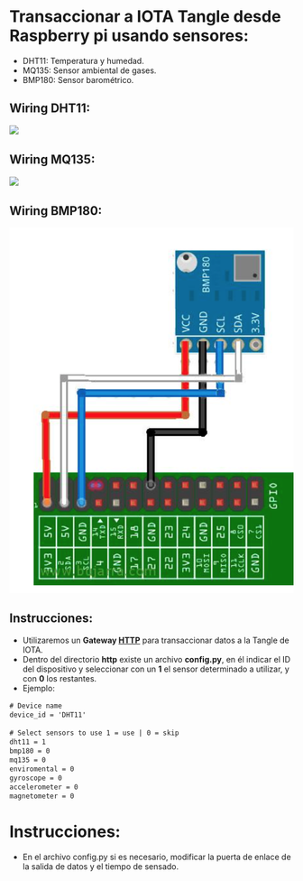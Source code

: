 # Transaccionar a IOTA Tangle desde Raspberry pi usando sensores:
- DHT11: Temperatura y humedad.
- MQ135: Sensor ambiental de gases.
- BMP180: Sensor barométrico.


## Wiring DHT11:
 ![](https://www.raspberrypi-spy.co.uk/wp-content/uploads/2017/09/DHT11_pi.png)
## Wiring MQ135:
 ![](https://tutorials-raspberrypi.de/wp-content/uploads/2016/10/Raspberry-Pi-Gas-Sensor-MQ2-Steckplatine.png)
## Wiring BMP180:
 ![](.\http\Wiring\Wiring_BMP180.png)


## Instrucciones:
- Utilizaremos un **Gateway [HTTP](https://github.com/iot2tangle/Streams-http-gateway)** para transaccionar datos a la Tangle de IOTA.
- Dentro del directorio **http** existe un archivo **config.py**, en él indicar el ID del dispositivo y seleccionar con un **1** el sensor determinado a utilizar, y con **0** los restantes.
- Ejemplo:
````
# Device name
device_id = 'DHT11'

# Select sensors to use 1 = use | 0 = skip
dht11 = 1
bmp180 = 0
mq135 = 0
enviromental = 0
gyroscope = 0
accelerometer = 0
magnetometer = 0
````


# Instrucciones:
- En el archivo config.py  si es necesario, modificar la puerta de enlace de la salida de datos y el tiempo de sensado.
  